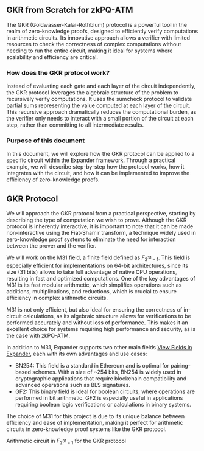 

## GKR from Scratch for zkPQ-ATM
The GKR (Goldwasser-Kalai-Rothblum) protocol is a powerful tool in the realm of zero-knowledge proofs, designed to efficiently verify computations in arithmetic circuits. Its innovative approach allows a verifier with limited resources to check the correctness of complex computations without needing to run the entire circuit, making it ideal for systems where scalability and efficiency are critical.

### How does the GKR protocol work?
Instead of evaluating each gate and each layer of the circuit independently, the GKR protocol leverages the algebraic structure of the problem to recursively verify computations. It uses the sumcheck protocol to validate partial sums representing the value computed at each layer of the circuit. This recursive approach dramatically reduces the computational burden, as the verifier only needs to interact with a small portion of the circuit at each step, rather than committing to all intermediate results.

### Purpose of this document
In this document, we will explore how the GKR protocol can be applied to a specific circuit within the Expander framework. Through a practical example, we will describe step-by-step how the protocol works, how it integrates with the circuit, and how it can be implemented to improve the efficiency of zero-knowledge proofs.

## GKR Protocol

We will approach the GKR protocol from a practical perspective, starting by describing the type of computation we wish to prove. Although the GKR protocol is inherently interactive, it is important to note that it can be made non-interactive using the Fiat-Shamir transform, a technique widely used in zero-knowledge proof systems to eliminate the need for interaction between the prover and the verifier.

We will work on the M31 field, a finite field defined as $F_{2^{31} - 1}$. This field is especially efficient for implementations on 64-bit architectures, since its size (31 bits) allows to take full advantage of native CPU operations, resulting in fast and optimized computations. One of the key advantages of M31 is its fast modular arithmetic, which simplifies operations such as additions, multiplications, and reductions, which is crucial to ensure efficiency in complex arithmetic circuits.

M31 is not only efficient, but also ideal for ensuring the correctness of in-circuit calculations, as its algebraic structure allows for verifications to be performed accurately and without loss of performance. This makes it an excellent choice for systems requiring high performance and security, as is the case with zkPQ-ATM.

In addition to M31, Expander supports two other main fields [View Fields in Expander](https://github.com/PolyhedraZK/ExpanderCompilerCollection/tree/4989db69573cbbed8f57549b31abf7857146286a/ecgo/field), each with its own advantages and use cases: 
- BN254: This field is a standard in Ethereum and is optimal for pairing-based schemes. With a size of ~254 bits, BN254 is widely used in cryptographic applications that require blockchain compatibility and advanced operations such as BLS signatures.
- GF2: This binary field is ideal for boolean circuits, where operations are performed in bit arithmetic. GF2 is especially useful in applications requiring boolean logic verifications or calculations in binary systems.

The choice of M31 for this project is due to its unique balance between efficiency and ease of implementation, making it perfect for arithmetic circuits in zero-knowledge proof systems like the GKR protocol.


Arithmetic circuit in $F_{2^{31}-1}$ for the GKR protocol